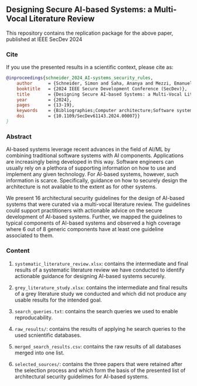 ## Designing Secure AI-based Systems: a Multi-Vocal Literature Review
This repository contains the replication package for the above paper, published at IEEE SecDev 2024


### Cite
If you use the presented results in a scientific context, please cite as:

```bibtex
@inproceedings{schneider_2024_AI-systems_security_rules,
    author      = {Schneider, Simon and Saha, Ananya and Mezzi, Emanuele and Tuma, Katja and Scandariato, Riccardo},
    booktitle   = {2024 IEEE Secure Development Conference (SecDev)}, 
    title       = {Designing Secure AI-based Systems: a Multi-Vocal Literature Review}, 
    year        = {2024},
    pages       = {13-19},
    keywords    = {Bibliographies;Computer architecture;Software systems;Security;Artificial intelligence;Guidelines;AI;software architecture;security;guidelines},
    doi         = {10.1109/SecDev61143.2024.00007}}
}
```


### Abstract 
AI-based systems leverage recent advances in the field of AI/ML by combining traditional software systems with AI components. Applications are increasingly being developed in this way. Software engineers can usually rely on a plethora of supporting information on how to use and implement any given technology. For AI-based systems, however, such information is scarce. Specifically, guidance on how to securely design the architecture is not available to the extent as for other systems.

We present 16 architectural security guidelines for the design of AI-based systems that were curated via a multi-vocal literature review. The guidelines could support practitioners with actionable advice on the secure development of AI-based systems. Further, we mapped the guidelines to typical components of AI-based systems and observed a high coverage where 6 out of 8 generic components have at least one guideline associated to them.

### Content

1. ```systematic_literature_review.xlsx```: contains the intermediate and final results of a systematic literature review we have conducted to identify actionable guidance for designing AI-based systems securely.

2. ```grey_literature_study.xlsx```: contains the intermediate and final results of a grey literature study we conducted and which did not produce any usable results for the intended goal.

3. ```search_queries.txt```: contains the search queries we used to enable reproducability. 

4. ```raw_results/```: contains the results of applying he search queries to the used scnientific databases.

5. ```merged_search_results.csv```: contains the raw results of all databases merged into one list.

6. ```selected_sources/```: contains the three papers that were retained after the selection process and which form the basis of the presented list of architectural security guidelimes for AI-based systems.


